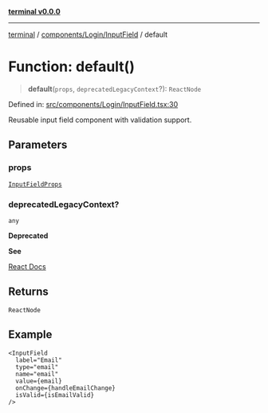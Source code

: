 [**terminal v0.0.0**](../../../../README.md)

***

[terminal](../../../../README.md) / [components/Login/InputField](../README.md) / default

# Function: default()

> **default**(`props`, `deprecatedLegacyContext`?): `ReactNode`

Defined in: [src/components/Login/InputField.tsx:30](https://github.com/FlaviusAugustus/TERMINAL/blob/258124fac8603be0937ac71a9a4235f9a6b6ea30/Client/src/components/Login/InputField.tsx#L30)

Reusable input field component with validation support.

## Parameters

### props

[`InputFieldProps`](../interfaces/InputFieldProps.md)

### deprecatedLegacyContext?

`any`

**Deprecated**

**See**

[React Docs](https://legacy.reactjs.org/docs/legacy-context.html#referencing-context-in-lifecycle-methods)

## Returns

`ReactNode`

## Example

```tsx
<InputField
  label="Email"
  type="email"
  name="email"
  value={email}
  onChange={handleEmailChange}
  isValid={isEmailValid}
/>
```
